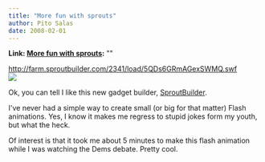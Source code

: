 ```yaml
---
title: "More fun with sprouts"
author: Pito Salas
date: 2008-02-01
---
```


**Link: [More fun with sprouts](None):** ""

<http://farm.sproutbuilder.com/2341/load/5QDs6GRmAGexSWMQ.swf>  
![](https://i0.wp.com/counters.gigya.com/wildfire/CIMP/Jmx*PTEyMDE4MzQyMTgwMjAmcHQ9MTIwMTgzNDM*MDQ4OSZwPTEyMDc*MSZkPTI1NjczJm49.jpg?resize=0%2C0)

Ok, you can tell I like this new gadget builder,
[SproutBuilder](<http://www.sproutbuilder.com>).

I've never had a simple way to create small (or big for that matter) Flash
animations. Yes, I know it makes me regress to stupid jokes form my youth, but
what the heck.

Of interest is that it took me about 5 minutes to make this flash animation
while I was watching the Dems debate. Pretty cool.


